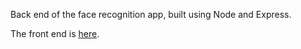 Back end of the face recognition app, built using Node and Express.

The front end is [here](https://github.com/anirudhkanakatte/facerecognition-front-end).
